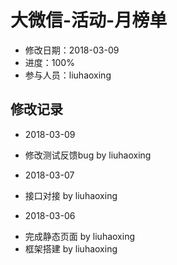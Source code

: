 # 大微信-活动-月榜单
- 修改日期：2018-03-09
- 进度：100%  
- 参与人员：liuhaoxing

## 修改记录
- 2018-03-09
* 修改测试反馈bug by liuhaoxing

- 2018-03-07
* 接口对接 by liuhaoxing

- 2018-03-06
* 完成静态页面 by liuhaoxing
* 框架搭建 by liuhaoxing

